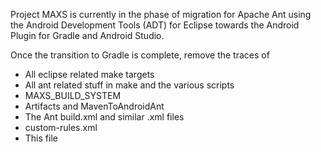 Project MAXS is currently in the phase of migration for Apache Ant using the Android Development Tools (ADT) for Eclipse towards the Android Plugin for Gradle and Android Studio.

Once the transition to Gradle is complete, remove the traces of

- All eclipse related make targets
- All ant related stuff in make and the various scripts
- MAXS_BUILD_SYSTEM
- Artifacts and MavenToAndroidAnt
- The Ant build.xml and similar .xml files
- custom-rules.xml
- This file
